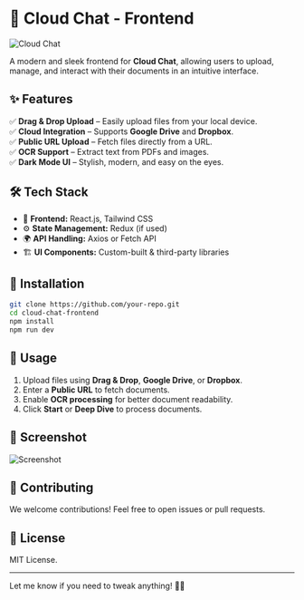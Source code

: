 # 📝 Cloud Chat - Frontend  

![Cloud Chat](https://i.ibb.co.com/sJbGmWPf/screencapture-socrates-1-vercel-app-2025-03-09-00-30-36.png) <!-- Replace with an actual image URL -->

A modern and sleek frontend for **Cloud Chat**, allowing users to upload, manage, and interact with their documents in an intuitive interface.  

## ✨ Features  
✅ **Drag & Drop Upload** – Easily upload files from your local device.  
✅ **Cloud Integration** – Supports **Google Drive** and **Dropbox**.  
✅ **Public URL Upload** – Fetch files directly from a URL.  
✅ **OCR Support** – Extract text from PDFs and images.  
✅ **Dark Mode UI** – Stylish, modern, and easy on the eyes.  

## 🛠️ Tech Stack  
- 🎨 **Frontend:** React.js, Tailwind CSS  
- ⚙ **State Management:** Redux (if used)  
- 🌍 **API Handling:** Axios or Fetch API  
- 🏗 **UI Components:** Custom-built & third-party libraries  

## 📂 Installation  

```bash
git clone https://github.com/your-repo.git
cd cloud-chat-frontend
npm install
npm run dev
```

## 🚀 Usage  
1. Upload files using **Drag & Drop**, **Google Drive**, or **Dropbox**.  
2. Enter a **Public URL** to fetch documents.  
3. Enable **OCR processing** for better document readability.  
4. Click **Start** or **Deep Dive** to process documents.  

## 📸 Screenshot  
![Screenshot](https://i.ibb.co.com/sJbGmWPf/screencapture-socrates-1-vercel-app-2025-03-09-00-30-36.png) <!-- Replace with an actual screenshot URL -->

## 🔗 Contributing  
We welcome contributions! Feel free to open issues or pull requests.  

## 📜 License  
MIT License.  

---  
Let me know if you need to tweak anything! 🚀🔥

